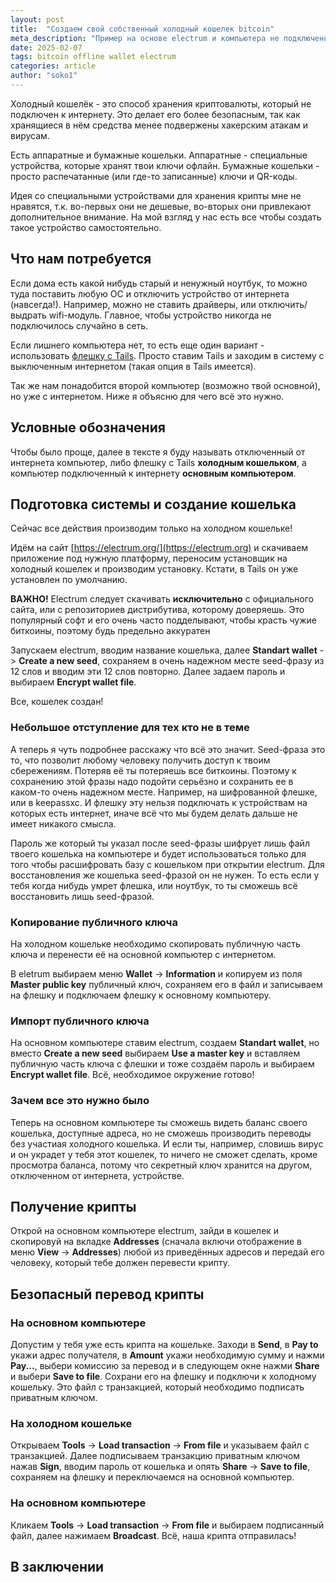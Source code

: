 ```yaml
---
layout: post
title:  "Создаем свой собственный холодный кошелек bitcoin"
meta_description: "Пример на основе electrum и компьютера не подключенного к Интернет, либо флешки с Tails"
date: 2025-02-07
tags: bitcoin offline wallet electrum
categories: article
author: "soko1"
---
```


Холодный кошелёк - это способ хранения криптовалюты, который не подключен к интернету. Это делает его более безопасным, так как хранящиеся в нём средства менее подвержены хакерским атакам и вирусам.

Есть аппаратные и бумажные кошельки. Аппаратные - специальные устройства, которые хранят твои ключи офлайн. Бумажные кошельки - просто распечатанные (или где-то записанные) ключи и QR-коды.

Идея со специальными устройствами для хранения крипты мне не нравятся, т.к. во-первых они не дешевые, во-вторых они привлекают дополнительное внимание. На мой взгляд у нас есть все чтобы создать такое устройство самостоятельно.

## Что нам потребуется

Если дома есть какой нибудь старый и ненужный ноутбук, то можно туда поставить любую ОС и отключить устройство от интернета (навсегда!). Например, можно не ставить драйверы, или отключить/выдрать wifi-модуль. Главное, чтобы устройство никогда не подключилось случайно в сеть. 

Если лишнего компьютера нет, то есть еще один вариант -  использовать [флешку с Tails](https://cryptopunks.org/article/anonymous+secure+linux+distribution+tails/). Просто ставим Tails и заходим в систему с выключенным интернетом (такая опция в Tails имеется). 

Так же нам понадобится второй компьютер (возможно твой основной), но уже с интернетом. Ниже я объясню для чего всё это нужно. 

## Условные обозначения

Чтобы было проще, далее в тексте я буду называть отключенный от интернета компьютер, либо флешку с Tails **холодным кошельком**, а компьютер подключенный к интернету **основным компьютером**.

## Подготовка системы и создание кошелька

Сейчас все действия производим только на холодном кошельке!

Идём на сайт [https://electrum.org/](https://electrum.org) и скачиваем приложение под нужную платформу, переносим установщик на холодный кошелек и производим установку. Кстати, в Tails он уже установлен по умолчанию. 

**ВАЖНО!** Electrum следует скачивать **исключительно** с официального сайта, или с репозиториев дистрибутива, которому доверяешь. Это популярный софт и его очень часто подделывают, чтобы красть чужие биткоины, поэтому будь предельно аккуратен

Запускаем electrum, вводим название кошелька, далее **Standart wallet** -> **Create a new seed**, сохраняем в очень надежном месте seed-фразу из 12 слов и вводим эти 12 слов повторно. Далее задаем пароль и выбираем **Encrypt wallet file**. 

Все, кошелек создан!

### Небольшое отступление для тех кто не в теме

А теперь я чуть подробнее расскажу что всё это значит. Seed-фраза это то, что позволит любому человеку получить доступ к твоим сбережениям. Потеряв её ты потеряешь все биткоины. Поэтому к сохранению этой фразы надо подойти серьёзно и сохранить ее в каком-то очень надежном месте. Например, на шифрованной флешке, или в keepassxc. И флешку эту нельзя подключать к устройствам на которых есть интернет, иначе всё что мы будем делать дальше не имеет никакого смысла. 

Пароль же который ты указал после seed-фразы шифрует лишь файл твоего кошелька на компьютере и будет использоваться только для того чтобы расшифровать базу с кошельком при открытии electrum. Для восстановления же кошелька seed-фразой он не нужен. То есть если у тебя когда нибудь умрет флешка, или ноутбук, то ты сможешь всё восстановить лишь seed-фразой.

### Копирование публичного ключа

На холодном кошельке необходимо скопировать публичную часть ключа и перенести её на основной компьютер с интернетом.

В eletrum выбираем меню **Wallet** -> **Information** и копируем из поля **Master public key** публичный ключ, сохраняем его в файл и записываем на флешку и подключаем флешку к основному компьютеру.

### Импорт публичного ключа 

На основном компьютере ставим electrum, создаем **Standart wallet**, но вместо **Create a new seed** выбираем **Use a master key** и вставляем публичную часть ключа с флешки и тоже создаём пароль и выбираем **Encrypt wallet file**. Всё, необходимое окружение готово!

### Зачем все это нужно было

Теперь на основном компьютере ты сможешь видеть баланс своего кошелька, доступные адреса, но не сможешь производить переводы без участиая холодного кошелька. 
И если ты, например, словишь вирус и он украдет у тебя этот кошелек, то ничего не сможет сделать, кроме просмотра баланса, потому что секретный ключ хранится на другом, отключенном от интернета, устройстве.

## Получение крипты

Открой на основном компьютере electrum, зайди в кошелек и скопировуй на вкладке **Addresses** (сначала включи отображение в меню **View** -> **Addresses**) любой из приведённых адресов и передай его человеку, который тебе должен перевести крипту.

## Безопасный перевод крипты

### На основном компьютере

Допустим у тебя уже есть крипта на кошельке. Заходи в **Send**, в **Pay to** укажи адрес получателя, в **Amount** укажи необходимую сумму и нажми **Pay...**, выбери комиссию за перевод и в следующем окне нажми **Share** и выбери **Save to file**. Сохрани его на флешку и подключи к холодному кошельку.  Это файл с транзакцией, который необходимо подписать приватным ключом. 

### На холодном кошельке

Открываем **Tools** -> **Load transaction** -> **From file** и указываем файл с транзакцией. Далее подписываем транзакцию приватным ключом нажав **Sign**, вводим пароль от кошелька и опять **Share** -> **Save to file**, сохраняем на флешку и переключаемся на основной компьютер.

### На основном компьютере

Кликаем **Tools** -> **Load transaction** -> **From file** и выбираем подписанный файл, далее нажимаем **Broadcast**. Всё, наша крипта отправилась!

## В заключении